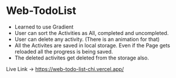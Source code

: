 # Web-TodoList

* Learned to use Gradient
* User can sort the Activities as All, completed and uncompleted.
* User can delete any activity. (There is an animation for that)
* All the Activites are saved in local storage. Even if the Page gets reloaded all the progress is being saved.
* The deleted activites get deleted from the storage also.

Live Link -> https://web-todo-list-chi.vercel.app/

